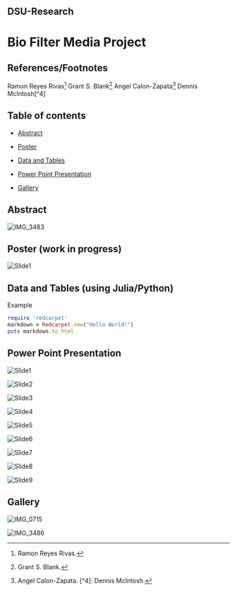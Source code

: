 ## DSU-Research

# Bio Filter Media Project


## References/Footnotes

Ramon Reyes Rivas[^1]
Grant S. Blank[^2]
Angel Calon-Zapata[^3]
Dennis McIntosh[^4]

[^1]: Ramon Reyes Rivas.
[^2]: Grant S. Blank.
[^3]: Angel Calon-Zapata.
[^4]​: Dennis McIntosh.  

## Table of contents

- [Abstract](https://github.com/RamonReyes632/DSU-Research/blob/main/README.md#abstract)

- [Poster](https://github.com/RamonReyes632/DSU-Research/blob/main/README.md#poster-work-in-progress)

- [Data and Tables](https://github.com/RamonReyes632/DSU-Research/blob/main/README.md#data-and-tables-using-juliapython)
  
- [Power Point Presentation](https://github.com/RamonReyes632/DSU-Research/blob/main/README.md#power-point-presentation)
  
- [Gallery](https://github.com/RamonReyes632/DSU-Research/blob/main/README.md#gallery)



## Abstract
![IMG_3483](https://github.com/user-attachments/assets/6f02fd3f-ff20-4405-91be-0fb74f45181f)

## Poster (work in progress)
![Slide1](https://github.com/user-attachments/assets/707495b9-9ce4-4efb-b6b7-c407d24186f1)


## Data and Tables (using Julia/Python)
Example
```ruby
require 'redcarpet'
markdown = Redcarpet.new("Hello World!")
puts markdown.to_html
```


## Power Point Presentation

![Slide1](https://github.com/user-attachments/assets/51adfdf0-8bce-4e0e-890b-8938a8949921)

![Slide2](https://github.com/user-attachments/assets/d784e939-49ea-4477-8ca6-d397ecf62745)

![Slide3](https://github.com/user-attachments/assets/ba19a121-fed7-4067-a63a-31cf9c6a8997)

![Slide4](https://github.com/user-attachments/assets/03fc9746-dd15-47c6-9bda-3d7010129b75)

![Slide5](https://github.com/user-attachments/assets/aa7bd93b-5b4c-4e84-9751-c9812b2c3536)

![Slide6](https://github.com/user-attachments/assets/43746750-4d9d-47a5-bda4-0cbcbda54e9b)

![Slide7](https://github.com/user-attachments/assets/246e4874-5a52-4be5-bae4-df5f1e2c3dae)

![Slide8](https://github.com/user-attachments/assets/93cb313c-eafe-4d64-993f-6df94129ab15)

![Slide9](https://github.com/user-attachments/assets/0ddc33c3-a942-4e4f-b209-60f24877b0c5)


## Gallery
![IMG_0715](https://github.com/user-attachments/assets/0bbc22c7-013e-4787-925f-0a253e9b187d)

![IMG_3486](https://github.com/user-attachments/assets/aad2edc2-4421-4774-b6a8-e789de7a81d7)






